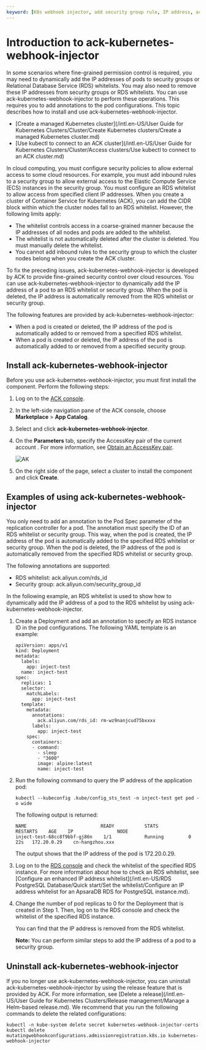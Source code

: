 ```yaml
---
keyword: [K8s webhook injector, add security group rule, IP address, ack-kubernetes-webhook-injector]
---
```


# Introduction to ack-kubernetes-webhook-injector

In some scenarios where fine-grained permission control is required, you may need to dynamically add the IP addresses of pods to security groups or Relational Database Service \(RDS\) whitelists. You may also need to remove these IP addresses from security groups or RDS whitelists. You can use ack-kubernetes-webhook-injector to perform these operations. This requires you to add annotations to the pod configurations. This topic describes how to install and use ack-kubernetes-webhook-injector.

-   [Create a managed Kubernetes cluster](/intl.en-US/User Guide for Kubernetes Clusters/Cluster/Create Kubernetes clusters/Create a managed Kubernetes cluster.md)
-   [Use kubectl to connect to an ACK cluster](/intl.en-US/User Guide for Kubernetes Clusters/Cluster/Access clusters/Use kubectl to connect to an ACK cluster.md)

In cloud computing, you must configure security policies to allow external access to some cloud resources. For example, you must add inbound rules to a security group to allow external access to the Elastic Compute Service \(ECS\) instances in the security group. You must configure an RDS whitelist to allow access from specified client IP addresses. When you create a cluster of Container Service for Kubernetes \(ACK\), you can add the CIDR block within which the cluster nodes fall to an RDS whitelist. However, the following limits apply:

-   The whitelist controls access in a coarse-grained manner because the IP addresses of all nodes and pods are added to the whitelist.
-   The whitelist is not automatically deleted after the cluster is deleted. You must manually delete the whitelist.
-   You cannot add inbound rules to the security group to which the cluster nodes belong when you create the ACK cluster.

To fix the preceding issues, ack-kubernetes-webhook-injector is developed by ACK to provide fine-grained security control over cloud resources. You can use ack-kubernetes-webhook-injector to dynamically add the IP address of a pod to an RDS whitelist or security group. When the pod is deleted, the IP address is automatically removed from the RDS whitelist or security group.

The following features are provided by ack-kubernetes-webhook-injector:

-   When a pod is created or deleted, the IP address of the pod is automatically added to or removed from a specified RDS whitelist.
-   When a pod is created or deleted, the IP address of the pod is automatically added to or removed from a specified security group.

## Install ack-kubernetes-webhook-injector

Before you use ack-kubernetes-webhook-injector, you must first install the component. Perform the following steps:

1.  Log on to the [ACK console](https://cs.console.aliyun.com).

2.  In the left-side navigation pane of the ACK console, choose **Marketplace** \> **App Catalog**.

3.  Select and click **ack-kubernetes-webhook-injector**.

4.  On the **Parameters** tab, specify the AccessKey pair of the current account . For more information, see [Obtain an AccessKey pair]().

    ![AK](https://static-aliyun-doc.oss-accelerate.aliyuncs.com/assets/img/en-US/6523149061/p179747.png)

5.  On the right side of the page, select a cluster to install the component and click **Create**.


## Examples of using ack-kubernetes-webhook-injector

You only need to add an annotation to the Pod Spec parameter of the replication controller for a pod. The annotation must specify the ID of an RDS whitelist or security group. This way, when the pod is created, the IP address of the pod is automatically added to the specified RDS whitelist or security group. When the pod is deleted, the IP address of the pod is automatically removed from the specified RDS whitelist or security group.

The following annotations are supported:

-   RDS whitelist: ack.aliyun.com/rds\_id
-   Security group: ack.aliyun.com/security\_group\_id

In the following example, an RDS whitelist is used to show how to dynamically add the IP address of a pod to the RDS whitelist by using ack-kubernetes-webhook-injector.

1.  Create a Deployment and add an annotation to specify an RDS instance ID in the pod configurations. The following YAML template is an example:

    ```
    apiVersion: apps/v1
    kind: Deployment
    metadata:
      labels:
        app: inject-test
      name: inject-test
    spec:
      replicas: 1
      selector:
        matchLabels:
          app: inject-test
      template:
        metadata:
          annotations:
            ack.aliyun.com/rds_id: rm-wz9nanjcud75bxxxx
          labels:
            app: inject-test
        spec:
          containers:
          - command:
            - sleep
            - "3600"
            image: alpine:latest
            name: inject-test
    ```

2.  Run the following command to query the IP address of the application pod:

    ```
    kubectl --kubeconfig .kube/config_sts_test -n inject-test get pod -o wide
    ```

    The following output is returned:

    ```
    NAME                           READY           STATS        RESTARTS    AGE    IP                NODE
    inject-test-68cc8f9bbf-gj86n    1/1            Running         0        22s   172.20.0.29    cn-hangzhou.xxx
    ```

    The output shows that the IP address of the pod is 172.20.0.29.

3.  Log on to the [RDS console](https://rdsnext.console.aliyun.com/?spm=5176.2020520152.nav-right.2.469016ddzrU6KW#/detail/rm-bp12685y16w4zjz9d/security/whiteList?region=cn-hangzhou) and check the whitelist of the specified RDS instance. For more information about how to check an RDS whitelist, see [Configure an enhanced IP address whitelist](/intl.en-US/RDS PostgreSQL Database/Quick start/Set the whitelist/Configure an IP address whitelist for an ApsaraDB RDS for PostgreSQL instance.md).

4.  Change the number of pod replicas to 0 for the Deployment that is created in Step 1. Then, log on to the RDS console and check the whitelist of the specified RDS instance.

    You can find that the IP address is removed from the RDS whitelist.

    **Note:** You can perform similar steps to add the IP address of a pod to a security group.


## Uninstall ack-kubernetes-webhook-injector

If you no longer use ack-kubernetes-webhook-injector, you can uninstall ack-kubernetes-webhook-injector by using the release feature that is provided by ACK. For more information, see [Delete a release](/intl.en-US/User Guide for Kubernetes Clusters/Release management/Manage a Helm-based release.md). We recommend that you run the following commands to delete the related configurations:

```
kubectl -n kube-system delete secret kubernetes-webhook-injector-certs
kubectl delete mutatingwebhookconfigurations.admissionregistration.k8s.io kubernetes-webhook-injector
```

